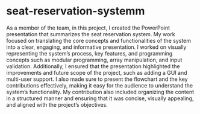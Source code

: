 # seat-reservation-systemm

As a member of the team, in this project, I created the PowerPoint presentation that summarizes the seat reservation system. My work focused on translating the core concepts and functionalities of the system into a clear, engaging, and informative presentation. I worked on visually representing the system’s process, key features, and programming concepts such as modular programming, array manipulation, and input validation. Additionally, I ensured that the presentation highlighted the improvements and future scope of the project, such as adding a GUI and multi-user support. I also made sure to present the flowchart and the key contributions effectively, making it easy for the audience to understand the system’s functionality. My contribution also included organizing the content in a structured manner and ensuring that it was concise, visually appealing, and aligned with the project’s objectives.
